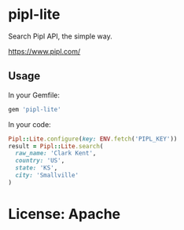 
# pipl-lite

Search Pipl API, the simple way.

https://www.pipl.com/

## Usage

In your Gemfile:

```ruby
gem 'pipl-lite'
```

In your code:

```ruby
Pipl::Lite.configure(key: ENV.fetch('PIPL_KEY'))
result = Pipl::Lite.search(
  raw_name: 'Clark Kent',
  country: 'US',
  state: 'KS',
  city: 'Smallville'
)
```

# License: Apache


